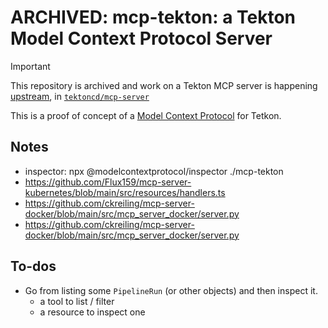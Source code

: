 # ARCHIVED: mcp-tekton: a Tekton Model Context Protocol Server

> [!IMPORTANT]
> This repository is archived and work on a Tekton MCP server is happening [upstream](https://tekton.dev), in [`tektoncd/mcp-server`](https://github.com/tektoncd/mcp-server)

This is a proof of concept of a [Model Context Protocol](https://modelcontextprotocol.io/introduction) for Tetkon.

## Notes

- inspector: npx @modelcontextprotocol/inspector ./mcp-tekton
- https://github.com/Flux159/mcp-server-kubernetes/blob/main/src/resources/handlers.ts
- https://github.com/ckreiling/mcp-server-docker/blob/main/src/mcp_server_docker/server.py
- https://github.com/ckreiling/mcp-server-docker/blob/main/src/mcp_server_docker/server.py

## To-dos

- Go from listing some `PipelineRun` (or other objects) and then inspect it.
  - a tool to list / filter
  - a resource to inspect one
